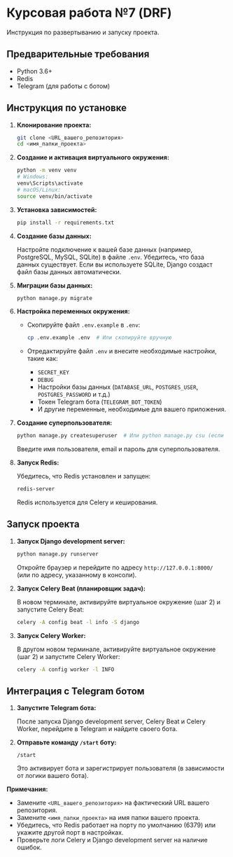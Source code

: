 # Курсовая работа №7 (DRF)

Инструкция по развертыванию и запуску проекта.

## Предварительные требования

*   Python 3.6+
*   Redis
*   Telegram (для работы с ботом)

## Инструкция по установке

1.  **Клонирование проекта:**

    ```bash
    git clone <URL_вашего_репозитория>
    cd <имя_папки_проекта>
    ```

2.  **Создание и активация виртуального окружения:**

    ```bash
    python -m venv venv
    # Windows:
    venv\Scripts\activate
    # macOS/Linux:
    source venv/bin/activate
    ```

3.  **Установка зависимостей:**

    ```bash
    pip install -r requirements.txt
    ```

4.  **Создание базы данных:**

    Настройте подключение к вашей базе данных (например, PostgreSQL, MySQL, SQLite) в файле `.env`.  Убедитесь, что база данных существует.  Если вы используете SQLite, Django создаст файл базы данных автоматически.

5.  **Миграции базы данных:**

    ```bash
    python manage.py migrate
    ```

6.  **Настройка переменных окружения:**

    *   Скопируйте файл `.env.example` в `.env`:

        ```bash
        cp .env.example .env  # Или скопируйте вручную
        ```

    *   Отредактируйте файл `.env` и внесите необходимые настройки, такие как:
        *   `SECRET_KEY`
        *   `DEBUG`
        *   Настройки базы данных (`DATABASE_URL`, `POSTGRES_USER`, `POSTGRES_PASSWORD` и т.д.)
        *   Токен Telegram бота (`TELEGRAM_BOT_TOKEN`)
        *   И другие переменные, необходимые для вашего приложения.

7.  **Создание суперпользователя:**

    ```bash
    python manage.py createsuperuser  # Или python manage.py csu (если определена команда)
    ```

    Введите имя пользователя, email и пароль для суперпользователя.

8.  **Запуск Redis:**

    Убедитесь, что Redis установлен и запущен:

    ```bash
    redis-server
    ```

    Redis используется для Celery и кеширования.

## Запуск проекта

1.  **Запуск Django development server:**

    ```bash
    python manage.py runserver
    ```

    Откройте браузер и перейдите по адресу `http://127.0.0.1:8000/` (или по адресу, указанному в консоли).

2.  **Запуск Celery Beat (планировщик задач):**

    В новом терминале, активируйте виртуальное окружение (шаг 2) и запустите Celery Beat:

    ```bash
    celery -A config beat -l info -S django
    ```

3.  **Запуск Celery Worker:**

    В другом новом терминале, активируйте виртуальное окружение (шаг 2) и запустите Celery Worker:

    ```bash
    celery -A config worker -l INFO
    ```

## Интеграция с Telegram ботом

1.  **Запустите Telegram бота:**

    После запуска Django development server, Celery Beat и Celery Worker, перейдите в Telegram и найдите своего бота.

2.  **Отправьте команду `/start` боту:**

    ```
    /start
    ```

    Это активирует бота и зарегистрирует пользователя (в зависимости от логики вашего бота).

**Примечания:**

*   Замените `<URL_вашего_репозитория>` на фактический URL вашего репозитория.
*   Замените `<имя_папки_проекта>` на имя папки вашего проекта.
*   Убедитесь, что Redis работает на порту по умолчанию (6379) или укажите другой порт в настройках.
*   Проверьте логи Celery и Django development server на наличие ошибок.
